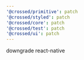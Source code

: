 ```yaml
---
'@crossed/primitive': patch
'@crossed/styled': patch
'@crossed/core': patch
'@crossed/test': patch
'@crossed/ui': patch
---
```


downgrade react-native
